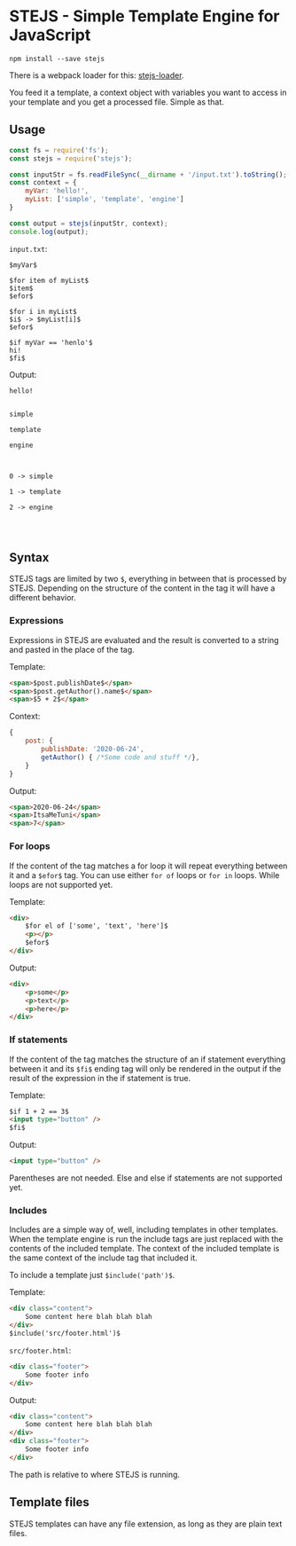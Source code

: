 # STEJS - Simple Template Engine for JavaScript

`npm install --save stejs`

There is a webpack loader for this: [stejs-loader](https://github.com/ItsaMeTuni/stejs-loader.git).

You feed it a template, a context object with variables you want to access in your template and you get a processed file. Simple as that.

## Usage

```js
const fs = require('fs');
const stejs = require('stejs');

const inputStr = fs.readFileSync(__dirname + '/input.txt').toString();
const context = {
    myVar: 'hello!',
    myList: ['simple', 'template', 'engine']
}

const output = stejs(inputStr, context);
console.log(output);
```

`input.txt`:
```
$myVar$

$for item of myList$
$item$
$efor$

$for i in myList$
$i$ -> $myList[i]$
$efor$

$if myVar == 'henlo'$
hi!
$fi$
```


Output:
```
hello!


simple

template

engine



0 -> simple

1 -> template

2 -> engine




```

## Syntax

STEJS tags are limited by two `$`, everything in between that is processed by STEJS. Depending on the structure of the content in the tag it will have a different behavior.

### Expressions

Expressions in STEJS are evaluated and the result is converted to a string and pasted in the place of the tag.

Template:
```html
<span>$post.publishDate$</span>
<span>$post.getAuthor().name$</span>
<span>$5 + 2$</span>
```

Context:
```js
{
    post: {
        publishDate: '2020-06-24',
        getAuthor() { /*Some code and stuff */},
    }
}
```

Output:
```html
<span>2020-06-24</span>
<span>ItsaMeTuni</span>
<span>7</span>
```

### For loops

If the content of the tag matches a for loop it will repeat everything between it and a `$efor$` tag. You can use either `for of` loops or `for in` loops. While loops are not supported yet.

Template:
```html
<div>
    $for el of ['some', 'text', 'here']$
    <p></p>
    $efor$
</div>
```

Output:
```html
<div>
    <p>some</p>
    <p>text</p>
    <p>here</p>
</div>
```

### If statements

If the content of the tag matches the structure of an if statement everything between it and its `$fi$` ending tag will only be rendered in the output if the result of the expression in the if statement is true.

Template:
```html
$if 1 + 2 == 3$
<input type="button" />
$fi$
```

Output:
```html
<input type="button" />
```

Parentheses are not needed. Else and else if statements are not supported yet.

### Includes

Includes are a simple way of, well, including templates in other templates. When the template engine is run the include tags are just replaced with the contents of the included template. The context of the included template is the same context of the include tag that included it.

To include a template just `$include('path')$`.

Template:
```html
<div class="content">
    Some content here blah blah blah
</div>
$include('src/footer.html')$
```

`src/footer.html`:
```html
<div class="footer">
    Some footer info
</div>
```

Output:
```html
<div class="content">
    Some content here blah blah blah
</div>
<div class="footer">
    Some footer info
</div>
```

The path is relative to where STEJS is running.

## Template files

STEJS templates can have any file extension, as long as they are plain text files.
